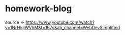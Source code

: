 # homework-blog

source => https://www.youtube.com/watch?v=1NrHkjlWVhM&t=167s&ab_channel=WebDevSimplified
